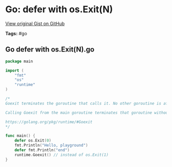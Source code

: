 # Go: defer with os.Exit(N) 

[View original Gist on GitHub](https://gist.github.com/Integralist/aa651c6fdaf812b6ba7e3d04193b6434)

**Tags:** #go

## Go defer with os.Exit(N).go

```go
package main

import (
	"fmt"
	"os"
	"runtime"
)

/*
Goexit terminates the goroutine that calls it. No other goroutine is affected. Goexit runs all deferred calls before terminating the goroutine. Because Goexit is not a panic, any recover calls in those deferred functions will return nil.

Calling Goexit from the main goroutine terminates that goroutine without func main returning. Since func main has not returned, the program continues execution of other goroutines. If all other goroutines exit, the program crashes.

https://golang.org/pkg/runtime/#Goexit
*/

func main() {
	defer os.Exit(0)
	fmt.Println("Hello, playground")
	defer fmt.Println("end")
	runtime.Goexit() // instead of os.Exit(1)
}

```

